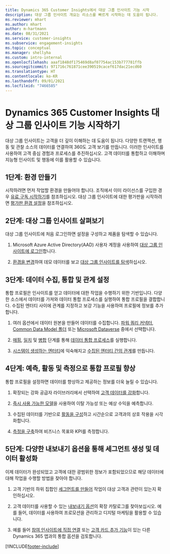 ```yaml
---
title: Dynamics 365 Customer Insights에서 대상 그룹 인사이트 기능 시작
description: 대상 그룹 인사이트 개요는 리소스를 빠르게 시작하는 데 도움이 됩니다.
ms.reviewer: mhart
ms.author: mhart
author: m-hartmann
ms.date: 08/31/2021
ms.service: customer-insights
ms.subservice: engagement-insights
ms.topic: conceptual
ms.manager: shellyha
ms.custom: intro-internal
ms.openlocfilehash: aaaf1848df175469d8af07754ac153b777781ffb
ms.sourcegitcommit: 971716c761871cee390519cacef617dac21ecd60
ms.translationtype: HT
ms.contentlocale: ko-KR
ms.lasthandoff: 09/01/2021
ms.locfileid: "7466585"
---
```

# <a name="get-started-with-dynamics-365-customer-insights-audience-insights-capability"></a>Dynamics 365 Customer Insights 대상 그룹 인사이트 기능 시작하기

대상 그룹 인사이트는 고객을 더 깊이 이해하는 데 도움이 됩니다. 다양한 트랜잭션, 행동 및 관찰 소스의 데이터를 연결하여 360도 고객 보기를 만듭니다. 이러한 인사이트를 사용하여 고객 중심 경험과 프로세스를 추진하십시오. 고객 데이터를 통합하고 이해하며 지능형 인사이트 및 행동에 이를 활용할 수 있습니다.

## <a name="step-1-create-an-environment"></a>1단계: 환경 만들기

시작하려면 먼저 작업할 환경을 만들어야 합니다. 조직에서 이미 라이선스를 구입한 경우 [유료 구독 시작하기](get-started-paid.md)를 참조하십시오. 대상 그룹 인사이트에 대한 평가판을 시작하려면 [평가판 환경 설정](get-started-trial.md)을 참조하십시오. 

## <a name="step-2-explore-audience-insights"></a>2단계: 대상 그룹 인사이트 살펴보기

대상 그룹 인사이트에 처음 로그인하면 설정을 구성하고 제품을 탐색할 수 있습니다.

1. Microsoft Azure Active Directory(AAD) 사용자 계정을 사용하여 [대상 그룹 인사이트에 로그인](https://home.ci.ai.dynamics.com)합니다.

1. [환경을 변경](manage-environments.md#switch-environments)하여 데모 데이터를 보고 [대상 그룹 인사이트를 탐색](home.md)하십시오.

##  <a name="step-3-ingest-unify-and-set-up-relationships-for-your-data"></a>3단계: 데이터 수집, 통합 및 관계 설정

통합 프로필은 인사이트를 얻고 데이터에 대한 작업을 수행하기 위한 기반입니다. 다양한 소스에서 데이터를 가져와 데이터 통합 프로세스를 실행하여 통합 프로필을 결합합니다. 수집된 엔터티 사이에 관계를 지정하고 보강 기능을 사용하여 프로필에 정보를 추가합니다. 

1. 여러 옵션에서 데이터 원본을 만들어 데이터를 수집합니다. [파워 쿼리 커넥터](connect-power-query.md), [Common Data Model 폴더](connect-common-data-model.md) 또는 [Microsoft Dataverse](connect-common-data-service-lake.md) 중에서 선택합니다. 

1. [매핑](map-entities.md), [일치](match-entities.md) 및 [병합](merge-entities.md) 단계를 통해 [데이터 통합 프로세스](data-unification.md)를 실행합니다.

1. [시스템이 생성하는 엔터티](entities.md)에 익숙해지고 [수집된 엔터티 간의 관계](relationships.md)를 만듭니다.
    
## <a name="step-4-enhance-unified-profiles-with-predictions-activities-and-measures"></a>4단계: 예측, 활동 및 측정으로 통합 프로필 향상

통합 프로필을 설정하면 데이터를 향상하고 제공하는 정보를 더욱 늘릴 수 있습니다.

1. 확장되는 강화 공급자 라이브러리에서 선택하여 [고객 데이터를 강화](enrichment-hub.md)합니다.

1. [즉시 사용 가능한 모델](predictions-overview.md)을 사용하여 이탈 가능성 또는 예상 수익을 예측합니다.

1. 수집된 데이터를 기반으로 [활동을 구성](activities.md)하고 시간순으로 고객과의 상호 작용을 시각화합니다. 

1. [측정을 구축](measures.md)하여 비즈니스 목표와 KPI를 측정합니다.
 
## <a name="step-5-create-segments-and-activate-data-through-various-export-options"></a>5단계: 다양한 내보내기 옵션을 통해 세그먼트 생성 및 데이터 활성화

이제 데이터가 완성되었고 고객에 대한 광범위한 정보가 포함되었으므로 해당 데이터에 대해 작업을 수행할 방법을 찾아야 합니다. 

1. 고객 기반의 하위 집합인 [세그먼트를 만들어](segments.md) 작업이 대상 고객과 관련이 있는지 확인하십시오.

1. 고객 데이터를 사용할 수 있는 [내보내기 옵션](export-destinations.md)의 확장 카탈로그를 찾아보십시오. 예를 들어, 데이터를 사용하여 프로모션을 관리하고 디지털 마케팅을 활용할 수 있습니다.

1. 예를 들어 [참여 인사이트에 직접 연결](../engagement-insights/integrate-audience-insights-engagement-insights.md) 또는 [고객 카드 추가 기능](customer-card-add-in.md)이 있는 다른 Dynamics 365 앱과의 통합 옵션을 검토합니다.  


[!INCLUDE[footer-include](../includes/footer-banner.md)]
